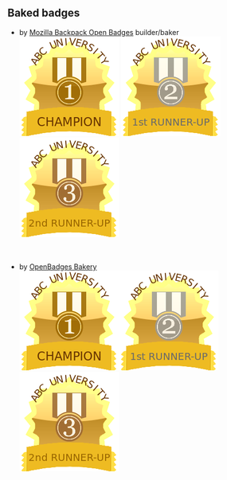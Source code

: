 ## Baked badges

* by [Mozilla Backpack Open Badges](https://backpack.openbadges.org/baker) builder/baker  
![0thPlace.png](./mozilla/ac3347f73eb60d892c14f8a1deaf8e27.png)
![1stRUP.png](./mozilla/362e9fff53a4f1dc783547c225f83444.png)
![2ndRUP](./mozilla/0f8cd6ebe04f3e2d11360a1f5ae99466.png)  
<br/><br/>
      
          
* by [OpenBadges Bakery](http://bakery.openbadges.org/)  
![0thPlace.png](./openbadge/0thPlace.png)![1stRUP.png](./openbadge/1stRUP.png)![2ndRUP.png](./openbadge/2ndRUP.png)